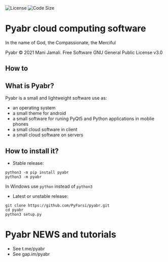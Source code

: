 <img src="https://img.shields.io/github/license/manijamali2003/pyabr?style=flat-square" alt="License"/>
<img src="https://img.shields.io/github/languages/code-size/manijamali2003/pyabr?style=flat-square" alt="Code Size"/>

# Pyabr cloud computing software

In the name of God, the Compassionate, the Merciful

Pyabr &copy; 2021 Mani Jamali. Free Software GNU General Public License v3.0

## How to 

## What is Pyabr?

Pyabr is a small and lightweight software use as:

- an operating system
- a small theme for android
- a small software for runing PyQt5 and Python applications in moblie phones
- a small cloud software in client
- a small cloud software on servers

## How to install it?

- Stable release:

```shell script
python3 -m pip install pyabr
python3 -m pyabr
```

In Windows use `python` instead of `python3`

- Latest or unstable release:

```shell script
git clone https://github.com/PyFarsi/pyabr.git
cd pyabr
python3 setup.py
```

# Pyabr NEWS and tutorials

- See t.me/pyabr
- See gap.im/pyabr
